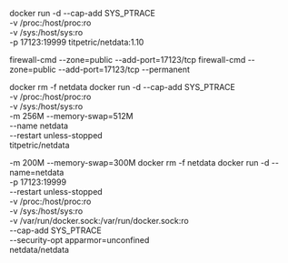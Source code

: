 
docker run -d --cap-add SYS_PTRACE \
           -v /proc:/host/proc:ro \
           -v /sys:/host/sys:ro \
           -p 17123:19999 titpetric/netdata:1.10

firewall-cmd --zone=public --add-port=17123/tcp
firewall-cmd --zone=public --add-port=17123/tcp --permanent

docker rm -f netdata
docker run -d --cap-add SYS_PTRACE \
           -v /proc:/host/proc:ro \
           -v /sys:/host/sys:ro \
           -m 256M --memory-swap=512M \
           --name netdata \
           --restart unless-stopped \
            titpetric/netdata

-m 200M --memory-swap=300M
docker rm -f netdata
docker run -d --name=netdata \
    -p 17123:19999 \
    --restart unless-stopped \
    -v /proc:/host/proc:ro \
    -v /sys:/host/sys:ro \
    -v /var/run/docker.sock:/var/run/docker.sock:ro \
    --cap-add SYS_PTRACE \
    --security-opt apparmor=unconfined \
    netdata/netdata


